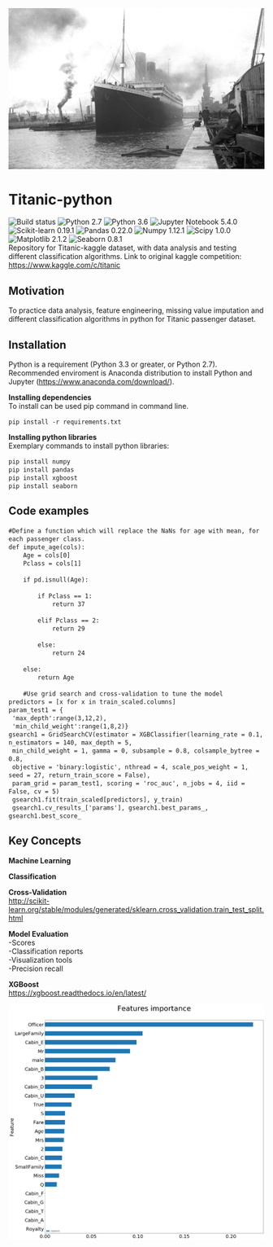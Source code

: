 ![Titanic harbor](https://github.com/bluejurand/Titanic-python/blob/master/images/Titanic_harbor.jpg)  
# Titanic-python
![Build status](https://travis-ci.org/bluejurand/Titanic-python.svg?branch=master) 
![Python 2.7](https://img.shields.io/badge/python-2.7-blue.svg) 
![Python 3.6](https://img.shields.io/badge/python-3.3-blue.svg) 
![Jupyter Notebook 5.4.0](https://img.shields.io/badge/jupyter_notebook-5.4.0-orange.svg) 
![Scikit-learn 0.19.1](https://img.shields.io/badge/scikit_learn-0.19.1-orange.svg) 
![Pandas 0.22.0](https://img.shields.io/badge/pandas-0.22.0-green.svg) 
![Numpy 1.12.1](https://img.shields.io/badge/numpy-1.12.1-yellow.svg) 
![Scipy 1.0.0](https://img.shields.io/badge/scipy-1.0.0-blue.svg) 
![Matplotlib 2.1.2](https://img.shields.io/badge/matplotlib-2.1.2-blue.svg) 
![Seaborn 0.8.1](https://img.shields.io/badge/seaborn-0.8.1-black.svg)  
Repository for Titanic-kaggle dataset, with data analysis and testing different classification algorithms.
Link to original kaggle competition: https://www.kaggle.com/c/titanic

## Motivation

To practice data analysis, feature engineering, missing value imputation and different classification algorithms in python for Titanic passenger dataset.

## Installation

Python is a requirement (Python 3.3 or greater, or Python 2.7). Recommended enviroment is Anaconda distribution to install Python and Jupyter (https://www.anaconda.com/download/).

__Installing dependencies__  
To install can be used pip command in command line.  
  
	pip install -r requirements.txt

__Installing python libraries__  
Exemplary commands to install python libraries:  
 
	pip install numpy  
	pip install pandas  
	pip install xgboost  
	pip install seaborn 
	
## Code examples

	#Define a function which will replace the NaNs for age with mean, for each passenger class.
	def impute_age(cols):
		Age = cols[0]
		Pclass = cols[1]
		
		if pd.isnull(Age):

			if Pclass == 1:
				return 37

			elif Pclass == 2:
				return 29

			else:
				return 24

		else:
			return Age  
	
		#Use grid search and cross-validation to tune the model
	predictors = [x for x in train_scaled.columns]
	param_test1 = {
	 'max_depth':range(3,12,2),
	 'min_child_weight':range(1,8,2)}
	gsearch1 = GridSearchCV(estimator = XGBClassifier(learning_rate = 0.1, n_estimators = 140, max_depth = 5,
	 min_child_weight = 1, gamma = 0, subsample = 0.8, colsample_bytree = 0.8,
	 objective = 'binary:logistic', nthread = 4, scale_pos_weight = 1, seed = 27, return_train_score = False), 
	 param_grid = param_test1, scoring = 'roc_auc', n_jobs = 4, iid = False, cv = 5)
	 gsearch1.fit(train_scaled[predictors], y_train)
	 gsearch1.cv_results_['params'], gsearch1.best_params_, gsearch1.best_score_

## Key Concepts
__Machine Learning__  

__Classification__  

__Cross-Validation__  
http://scikit-learn.org/stable/modules/generated/sklearn.cross_validation.train_test_split.html

__Model Evaluation__  
  -Scores  
  -Classification reports  
  -Visualization tools  
  -Precision recall

__XGBoost__  
https://xgboost.readthedocs.io/en/latest/  
  
![Features importance](https://github.com/bluejurand/Titanic-python/blob/master/images/Features%20importance.png)